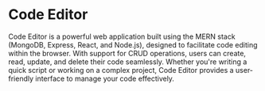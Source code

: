 # Code Editor

Code Editor is a powerful web application built using the MERN stack (MongoDB, Express, React, and Node.js), designed to facilitate code editing within the browser. 
With support for CRUD operations, users can create, read, update, and delete their code seamlessly. Whether you're writing a quick script or working on a complex project, Code Editor provides a user-friendly interface to manage your code effectively.
